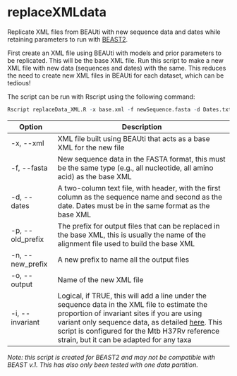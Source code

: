 # replaceXMLdata
Replicate XML files from BEAUti with new sequence data and dates while retaining parameters to run with [BEAST2](https://www.beast2.org).

First create an XML file using BEAUti with models and prior parameters to be replicated. This will be the base XML file. Run this script to make a new XML file with new data (sequences and dates) with the same. This reduces the need to create new XML files in BEAUti for each dataset, which can be tedious!

The script can be run with Rscript using the following command:

```R
Rscript replaceData_XML.R -x base.xml -f newSequence.fasta -d Dates.txt -p old_prefix -n new_prefix -o new_data.xml -i TRUE
```

| Option  | Description |
| ------------- | ------------- |
| -x, --xml  | XML file built using BEAUti that acts as a base XML for the new file |
| -f, --fasta  | New sequence data in the FASTA format, this must be the same type (e.g., all nucleotide, all amino acid) as the base XML  |
| -d, --dates  | A two-column text file, with header, with the first column as the sequence name and second as the date. Dates must be in the same format as the base XML  |
| -p, --old_prefix | The prefix for output files that can be replaced in the base XML, this is usually the name of the alignment file used to build the base XML |
| -n, --new_prefix  | A new prefix to name all the output files |
| -o, --output  | Name of the new XML file |
| -i, --invariant  | Logical, if TRUE, this will add a line under the sequence data in the XML file to estimate the proportion of invariant sites if you are using variant only sequence data, as detailed [here](https://groups.google.com/g/beast-users/c/DuhdMp9JNcA). This script is configured for the Mtb H37Rv reference strain, but it can be adapted for any taxa |


_Note: this script is created for BEAST2 and may not be compatible with BEAST v.1. This has also only been tested with one data partition._
